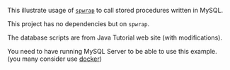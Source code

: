 
This illustrate usage of [`spwrap`](https://github.com/mhewedy/spwrap) to call stored procedures written in MySQL.

This project has no dependencies but on `spwrap`.

The database scripts are from Java Tutorial web site (with modifications).

You need to have running MySQL Server to be able to use this example. (you many consider use [docker](https://github.com/mhewedy/spwrap-examples/blob/master/getting-started/src/main/resources/docker.sh))

